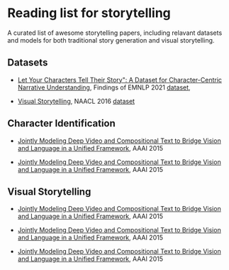 # Reading list for storytelling

A curated list of awesome storytelling papers, including relavant datasets and models for both traditional story generation and visual storytelling.

## Datasets

* [Let Your Characters Tell Their Story": A Dataset for Character-Centric Narrative Understanding](https://arxiv.org/abs/2109.05438), Findings of EMNLP 2021 [dataset](https://github.com/fabrahman/char-centric-story),  

* [Visual Storytelling](https://arxiv.org/abs/1604.03968), NAACL 2016 [dataset](https://visionandlanguage.net/VIST/)


## Character Identification


* [Jointly Modeling Deep Video and Compositional Text to Bridge Vision and Language in a Unified Framework](http://web.eecs.umich.edu/~jjcorso/pubs/xu_corso_AAAI2015_v2t.pdf), AAAI 2015

* [Jointly Modeling Deep Video and Compositional Text to Bridge Vision and Language in a Unified Framework](http://web.eecs.umich.edu/~jjcorso/pubs/xu_corso_AAAI2015_v2t.pdf), AAAI 2015

## Visual Storytelling

* [Jointly Modeling Deep Video and Compositional Text to Bridge Vision and Language in a Unified Framework](http://web.eecs.umich.edu/~jjcorso/pubs/xu_corso_AAAI2015_v2t.pdf), AAAI 2015

* [Jointly Modeling Deep Video and Compositional Text to Bridge Vision and Language in a Unified Framework](http://web.eecs.umich.edu/~jjcorso/pubs/xu_corso_AAAI2015_v2t.pdf), AAAI 2015

* [Jointly Modeling Deep Video and Compositional Text to Bridge Vision and Language in a Unified Framework](http://web.eecs.umich.edu/~jjcorso/pubs/xu_corso_AAAI2015_v2t.pdf), AAAI 2015
